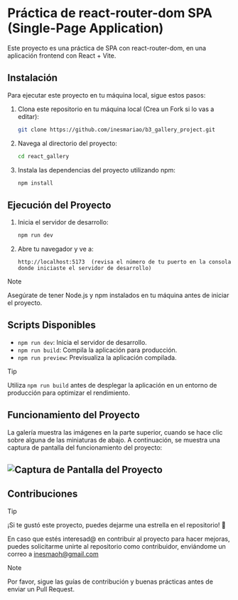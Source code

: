 # Práctica de react-router-dom SPA (Single-Page Application)

Este proyecto es una práctica de SPA con react-router-dom, en una aplicación frontend con React + Vite.

## Instalación

Para ejecutar este proyecto en tu máquina local, sigue estos pasos:

1. Clona este repositorio en tu máquina local (Crea un Fork si lo vas a editar):

    ```bash
    git clone https://github.com/inesmariao/b3_gallery_project.git
    ```

2. Navega al directorio del proyecto:

    ```bash
    cd react_gallery
    ```

3. Instala las dependencias del proyecto utilizando npm:

    ```bash
    npm install
    ```

## Ejecución del Proyecto

1. Inicia el servidor de desarrollo:

    ```bash
    npm run dev
    ```

2. Abre tu navegador y ve a:

    ```
    http://localhost:5173  (revisa el número de tu puerto en la consola donde iniciaste el servidor de desarrollo)
    ```

> [!NOTE]
> Asegúrate de tener Node.js y npm instalados en tu máquina antes de iniciar el proyecto.

## Scripts Disponibles

- `npm run dev`: Inicia el servidor de desarrollo.
- `npm run build`: Compila la aplicación para producción.
- `npm run preview`: Previsualiza la aplicación compilada.

> [!TIP]
> Utiliza `npm run build` antes de desplegar la aplicación en un entorno de producción para optimizar el rendimiento.

## Funcionamiento del Proyecto

La galería muestra las imágenes en la parte superior, cuando se hace clic sobre alguna de las miniaturas de abajo. A continuación, se muestra una captura de pantalla del funcionamiento del proyecto:

![Captura de Pantalla del Proyecto](src/assets/img/gallery.png)
---

## Contribuciones

> [!TIP]
> ¡Si te gustó este proyecto, puedes dejarme una estrella en el repositorio! 🌟

En caso que estés interesad@ en contribuir al proyecto para hacer mejoras, puedes solicitarme unirte al repositorio como contribuidor, enviándome un correo a inesmaoh@gmail.com

> [!NOTE]
> Por favor, sigue las guías de contribución y buenas prácticas antes de enviar un Pull Request.

